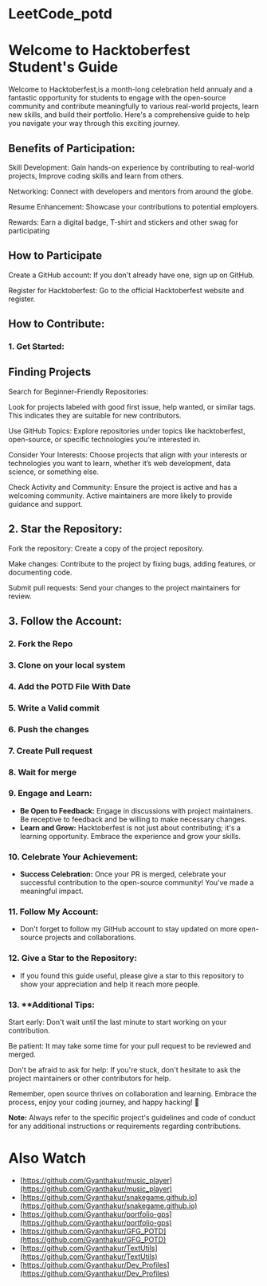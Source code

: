 # LeetCode_potd
# Welcome to Hacktoberfest Student's Guide

Welcome to Hacktoberfest,is a month-long celebration held annualy and a fantastic opportunity for students to engage with the open-source community and contribute meaningfully to various real-world projects, learn new skills, and build their portfolio. Here's a comprehensive guide to help you navigate your way through this exciting journey.

## Benefits of Participation:
Skill Development: Gain hands-on experience by contributing to real-world projects, Improve coding skills and learn from others.

Networking: Connect with developers and mentors from around the globe.

Resume Enhancement: Showcase your contributions to potential employers.

Rewards: Earn a digital badge, T-shirt and stickers and other swag for participating 

## How to Participate

Create a GitHub account: If you don't already have one, sign up on GitHub.

Register for Hacktoberfest: Go to the official Hacktoberfest website and register.
## How to Contribute:          

### 1. **Get Started:**

## Finding Projects
Search for Beginner-Friendly Repositories:

Look for projects labeled with good first issue, help wanted, or similar tags. This indicates they are suitable for new contributors.

Use GitHub Topics:
Explore repositories under topics like hacktoberfest, open-source, or specific technologies you’re interested in.

Consider Your Interests:
Choose projects that align with your interests or technologies you want to learn, whether it’s web development, data science, or something else.

Check Activity and Community:
Ensure the project is active and has a welcoming community. Active maintainers are more likely to provide guidance and support.

   ## 2. **Star the Repository:**
   Fork the repository: Create a copy of the project repository.
   
   Make changes: Contribute to the project by fixing bugs, adding features, or documenting code.
   
   Submit pull requests: Send your changes to the project maintainers for review.
     
   ## 3. **Follow the Account:**
    

### 2. **Fork the Repo**
### 3. **Clone on your local system**
### 4. **Add the POTD File With Date**
### 5. **Write a Valid commit**
### 6. **Push the changes**
### 7. **Create Pull request**
### 8. **Wait for merge**

### 9. **Engage and Learn:**
   - **Be Open to Feedback:**
     Engage in discussions with project maintainers. Be receptive to feedback and be willing to make necessary changes.
   - **Learn and Grow:**
     Hacktoberfest is not just about contributing; it's a learning opportunity. Embrace the experience and grow your skills.

### 10. **Celebrate Your Achievement:**
   - **Success Celebration:**
     Once your PR is merged, celebrate your successful contribution to the open-source community! You've made a meaningful impact.

### 11. **Follow My Account:**
   - Don't forget to follow my GitHub account to stay updated on more open-source projects and collaborations.

### 12. **Give a Star to the Repository:**
   - If you found this guide useful, please give a star to this repository to show your appreciation and help it reach more people.
### 13. **Additional Tips:

Start early: Don't wait until the last minute to start working on your contribution.

Be patient: It may take some time for your pull request to be reviewed and merged.

Don't be afraid to ask for help: If you're stuck, don't hesitate to ask the project maintainers or other contributors for help.

Remember, open source thrives on collaboration and learning. Embrace the process, enjoy your coding journey, and happy hacking! 🚀

**Note:** Always refer to the specific project's guidelines and code of conduct for any additional instructions or requirements regarding contributions.

# Also Watch

- [https://github.com/Gyanthakur/music_player](https://github.com/Gyanthakur/music_player)
- [https://github.com/Gyanthakur/snakegame.github.io](https://github.com/Gyanthakur/snakegame.github.io)
- [https://github.com/Gyanthakur/portfolio-gps](https://github.com/Gyanthakur/portfolio-gps)
- [https://github.com/Gyanthakur/GFG_POTD](https://github.com/Gyanthakur/GFG_POTD)
- [https://github.com/Gyanthakur/TextUtils](https://github.com/Gyanthakur/TextUtils)
- [https://github.com/Gyanthakur/Dev_Profiles](https://github.com/Gyanthakur/Dev_Profiles)
